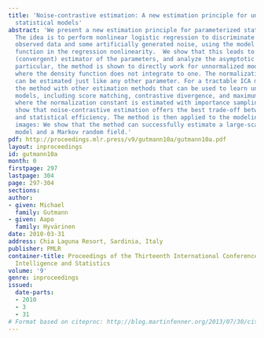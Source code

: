 ```yaml
---
title: 'Noise-contrastive estimation: A new estimation principle for unnormalized
  statistical models'
abstract: 'We present a new estimation principle for parameterized statistical models.
  The idea is to perform nonlinear logistic regression to discriminate between the
  observed data and some artificially generated noise, using the model log-density
  function in the regression nonlinearity.  We show that this leads to a consistent
  (convergent) estimator of the parameters, and analyze the asymptotic variance.  In
  particular, the method is shown to directly work for unnormalized models, i.e. models
  where the density function does not integrate to one. The normalization constant
  can be estimated just like any other parameter. For a tractable ICA model, we compare
  the method with other estimation methods that can be used to learn unnormalized
  models, including score matching, contrastive divergence, and maximum-likelihood
  where the normalization constant is estimated with importance sampling. Simulations
  show that noise-contrastive estimation offers the best trade-off between computational
  and statistical efficiency. The method is then applied to the modeling of natural
  images: We show that the method can successfully estimate a large-scale two-layer
  model and a Markov random field.'
pdf: http://proceedings.mlr.press/v9/gutmann10a/gutmann10a.pdf
layout: inproceedings
id: gutmann10a
month: 0
firstpage: 297
lastpage: 304
page: 297-304
sections: 
author:
- given: Michael
  family: Gutmann
- given: Aapo
  family: Hyvärinen
date: 2010-03-31
address: Chia Laguna Resort, Sardinia, Italy
publisher: PMLR
container-title: Proceedings of the Thirteenth International Conference on Artificial
  Intelligence and Statistics
volume: '9'
genre: inproceedings
issued:
  date-parts:
  - 2010
  - 3
  - 31
# Format based on citeproc: http://blog.martinfenner.org/2013/07/30/citeproc-yaml-for-bibliographies/
---
```

